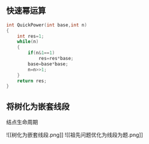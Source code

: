 ## 快速幂运算

```c++
int QuickPower(int base,int n)
{
	int res=1;
	while(n)
	{
		if(n&1==1)
			res=res*base;
		base=base*base;
		n=n>>1;
	}
	return res;
}
```

## 将树化为嵌套线段

结点生命周期

![[树化为嵌套线段.png]]
![[祖先问题优化为线段为题.png]]
